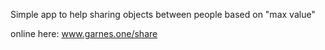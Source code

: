 Simple app to help sharing objects between people based on "max value"

online here: www.garnes.one/share
